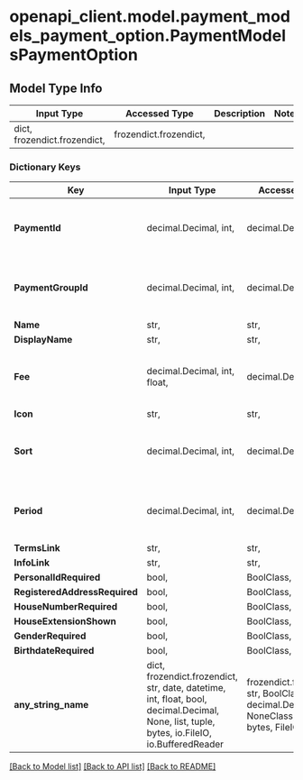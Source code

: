 # openapi_client.model.payment_models_payment_option.PaymentModelsPaymentOption

## Model Type Info
Input Type | Accessed Type | Description | Notes
------------ | ------------- | ------------- | -------------
dict, frozendict.frozendict,  | frozendict.frozendict,  |  | 

### Dictionary Keys
Key | Input Type | Accessed Type | Description | Notes
------------ | ------------- | ------------- | ------------- | -------------
**PaymentId** | decimal.Decimal, int,  | decimal.Decimal,  |  | [optional] value must be a 32 bit integer
**PaymentGroupId** | decimal.Decimal, int,  | decimal.Decimal,  |  | [optional] value must be a 32 bit integer
**Name** | str,  | str,  |  | [optional] 
**DisplayName** | str,  | str,  |  | [optional] 
**Fee** | decimal.Decimal, int, float,  | decimal.Decimal,  |  | [optional] value must be a 64 bit float
**Icon** | str,  | str,  |  | [optional] 
**Sort** | decimal.Decimal, int,  | decimal.Decimal,  |  | [optional] value must be a 32 bit integer
**Period** | decimal.Decimal, int,  | decimal.Decimal,  |  | [optional] value must be a 32 bit integer
**TermsLink** | str,  | str,  |  | [optional] 
**InfoLink** | str,  | str,  |  | [optional] 
**PersonalIdRequired** | bool,  | BoolClass,  |  | [optional] 
**RegisteredAddressRequired** | bool,  | BoolClass,  |  | [optional] 
**HouseNumberRequired** | bool,  | BoolClass,  |  | [optional] 
**HouseExtensionShown** | bool,  | BoolClass,  |  | [optional] 
**GenderRequired** | bool,  | BoolClass,  |  | [optional] 
**BirthdateRequired** | bool,  | BoolClass,  |  | [optional] 
**any_string_name** | dict, frozendict.frozendict, str, date, datetime, int, float, bool, decimal.Decimal, None, list, tuple, bytes, io.FileIO, io.BufferedReader | frozendict.frozendict, str, BoolClass, decimal.Decimal, NoneClass, tuple, bytes, FileIO | any string name can be used but the value must be the correct type | [optional]

[[Back to Model list]](../../README.md#documentation-for-models) [[Back to API list]](../../README.md#documentation-for-api-endpoints) [[Back to README]](../../README.md)

